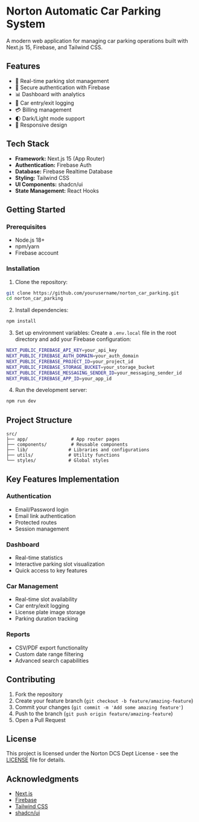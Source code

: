 # Norton Automatic Car Parking System

A modern web application for managing car parking operations built with Next.js 15, Firebase, and Tailwind CSS.

## Features

- 🚗 Real-time parking slot management
- 🔐 Secure authentication with Firebase
- 📊 Dashboard with analytics
- 📝 Car entry/exit logging
- 💳 Billing management
- 🌓 Dark/Light mode support
- 📱 Responsive design

## Tech Stack

- **Framework:** Next.js 15 (App Router)
- **Authentication:** Firebase Auth
- **Database:** Firebase Realtime Database
- **Styling:** Tailwind CSS
- **UI Components:** shadcn/ui
- **State Management:** React Hooks

## Getting Started

### Prerequisites

- Node.js 18+
- npm/yarn
- Firebase account

### Installation

1. Clone the repository:
```bash
git clone https://github.com/yourusername/norton_car_parking.git
cd norton_car_parking
```

2. Install dependencies:
```bash
npm install
```

3. Set up environment variables:
Create a `.env.local` file in the root directory and add your Firebase configuration:
```bash
NEXT_PUBLIC_FIREBASE_API_KEY=your_api_key
NEXT_PUBLIC_FIREBASE_AUTH_DOMAIN=your_auth_domain
NEXT_PUBLIC_FIREBASE_PROJECT_ID=your_project_id
NEXT_PUBLIC_FIREBASE_STORAGE_BUCKET=your_storage_bucket
NEXT_PUBLIC_FIREBASE_MESSAGING_SENDER_ID=your_messaging_sender_id
NEXT_PUBLIC_FIREBASE_APP_ID=your_app_id
```

4. Run the development server:
```bash
npm run dev
```

## Project Structure

```
src/
├── app/                # App router pages
├── components/         # Reusable components
├── lib/               # Libraries and configurations
├── utils/             # Utility functions
└── styles/            # Global styles
```

## Key Features Implementation

### Authentication
- Email/Password login
- Email link authentication
- Protected routes
- Session management

### Dashboard
- Real-time statistics
- Interactive parking slot visualization
- Quick access to key features

### Car Management
- Real-time slot availability
- Car entry/exit logging
- License plate image storage
- Parking duration tracking

### Reports
- CSV/PDF export functionality
- Custom date range filtering
- Advanced search capabilities

## Contributing

1. Fork the repository
2. Create your feature branch (`git checkout -b feature/amazing-feature`)
3. Commit your changes (`git commit -m 'Add some amazing feature'`)
4. Push to the branch (`git push origin feature/amazing-feature`)
5. Open a Pull Request

## License

This project is licensed under the Norton DCS Dept License - see the [LICENSE](LICENSE) file for details.

## Acknowledgments

- [Next.js](https://nextjs.org/)
- [Firebase](https://firebase.google.com/)
- [Tailwind CSS](https://tailwindcss.com/)
- [shadcn/ui](https://ui.shadcn.com/)
